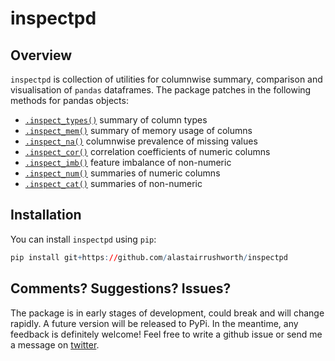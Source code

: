 
# inspectpd

## Overview

`inspectpd` is collection of utilities for columnwise summary,
comparison and visualisation of `pandas` dataframes. The package patches
in the following methods for pandas objects:

  - [`.inspect_types()`](#column-types) summary of column types
  - [`.inspect_mem()`](#memory-usage) summary of memory usage of columns
  - [`.inspect_na()`](#missing-values) columnwise prevalence of missing
    values
  - [`.inspect_cor()`](#correlation) correlation coefficients of numeric
    columns
  - [`.inspect_imb()`](#feature-imbalance) feature imbalance of
    non-numeric
  - [`.inspect_num()`](#numeric-summaries) summaries of numeric columns
  - [`.inspect_cat()`](#categorical-levels) summaries of non-numeric

## Installation

You can install `inspectpd` using `pip`:

``` r
pip install git+https://github.com/alastairrushworth/inspectpd
```

## Comments? Suggestions? Issues?

The package is in early stages of development, could break and will
change rapidly. A future version will be released to PyPi. In the
meantime, any feedback is definitely welcome\! Feel free to write a
github issue or send me a message on
[twitter](https://twitter.com/rushworth_a).
